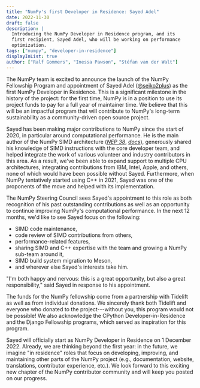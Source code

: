 ```yaml
---
title: "NumPy's first Developer in Residence: Sayed Adel"
date: 2022-11-30
draft: false
description: |
  Introducing the NumPy Developer in Residence program, and its
  first recipient, Sayed Adel, who will be working on performance
  optimization.
tags: ["numpy", "developer-in-residence"]
displayInList: true
author: ["Ralf Gommers", "Inessa Pawson", "Stéfan van der Walt"]
---
```


The NumPy team is excited to announce the launch of the NumPy Fellowship
Program and appointment of Sayed Adel
([@seiko2plus](https://github.com/seiko2plus)) as the first NumPy
Developer in Residence. This is a significant milestone in the history
of the project: for the first time, NumPy is in a position to use its
project funds to pay for a full year of maintainer time. We believe that
this will be an impactful program that will contribute to NumPy's
long-term sustainability as a community-driven open source project.

Sayed has been making major contributions to NumPy
since the start of 2020, in particular around computational performance.
He is the main author of the NumPy SIMD architecture ([_NEP
38_](https://numpy.org/neps/nep-0038-SIMD-optimizations.html),
[_docs_](https://numpy.org/devdocs/reference/simd/index.html)),
generously shared his knowledge of SIMD instructions with the core
developer team, and helped integrate the work of various volunteer and
industry contributors in this area. As a result, we've been able to
expand support to multiple CPU architectures, integrating contributions
from IBM, Intel, Apple, and others, none of which would have been
possible without Sayed. Furthermore, when NumPy tentatively started
using C++ in 2021, Sayed was one of the proponents of the move and
helped with its implementation.

The NumPy Steering Council sees Sayed's appointment to this role as both
recognition of his past outstanding contributions as well as an
opportunity to continue improving NumPy's computational performance. In
the next 12 months, we'd like to see Sayed focus on the following:

- SIMD code maintenance,
- code review of SIMD contributions from others,
- performance-related features,
- sharing SIMD and C++ expertise with the team and growing a NumPy
  sub-team around it,
- SIMD build system migration to Meson,
- and wherever else Sayed's interests take him.

"I'm both happy and nervous: this is a great opportunity, but also a
great responsibility," said Sayed in response to his appointment.

The funds for the NumPy fellowship come from a partnership with
Tidelift as well as from individual donations. We sincerely thank both
Tidelift and everyone who donated to the project---without you, this
program would not be possible! We also acknowledge the CPython
Developer-in-Residence and the Django Fellowship programs, which
served as inspiration for this program.

Sayed will officially start as NumPy Developer in Residence on 1
December 2022. Already, we are thinking beyond the first year: in the
future, we imagine "in residence" roles that focus on developing,
improving, and maintaining other parts of the NumPy project (e.g.,
documentation, website, translations, contributor experience,
etc.). We look forward to this exciting new chapter of the NumPy
contributor community and will keep you posted on our progress.
